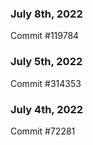### July 8th, 2022

Commit #119784

### July 5th, 2022

Commit #314353


### July 4th, 2022

Commit #72281
